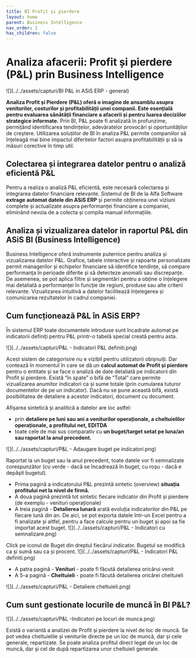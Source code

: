 ```yaml
---
title: BI Profit și pierdere
layout: home
parent: Business Intelligence
nav_order: 1
has_children: false
---
```

# Analiza afacerii: Profit și pierdere (P&L) prin Business Intelligence

![](../../assets/capturi/BI P&L in ASiS ERP - general)

**Analiza Profit și Pierdere (P&L) oferă o imagine de ansamblu asupra veniturilor, costurilor și profitabilității unei companii. Este esențială pentru evaluarea sănătății financiare a afacerii și pentru luarea deciziilor strategice informate.** Prin BI, P&L poate fi analizată în profunzime, permițând identificarea tendințelor, adevăratelor provocări și oportunităților de creștere. Utilizarea soluțiilor de BI în analiza P&L permite companiilor să înțeleagă mai bine impactul diferitelor factori asupra profitabilității și să ia măsuri corective în timp util.

## Colectarea și integrarea datelor pentru o analiză eficientă P&L
Pentru a realiza o analiză P&L eficientă, este necesară colectarea și integrarea datelor financiare relevante.  Sistemul de BI de la Alfa Software **extrage automat datele din ASiS ERP** și permite obținerea unei viziuni complete și actualizate asupra performanței financiare a companiei, eliminând nevoia de a colecta și compila manual informațiile.

## Analiza și vizualizarea datelor in raportul P&L din ASiS BI (Business Intelligence)
Business Intelligence oferă instrumente puternice pentru analiza și vizualizarea datelor P&L. Grafice, tabele interactive și rapoarte personalizate permit managerilor și echipelor financiare să identifice tendințe, să compare performanța în perioade diferite și să detecteze anomalii sau discrepanțe. De asemenea, se pot aplica filtre și segmentări pentru a obține o înțelegere mai detaliată a performanței în funcție de regiuni, produse sau alte criterii relevante. Vizualizarea intuitivă a datelor facilitează înțelegerea și comunicarea rezultatelor în cadrul companiei.

## Cum funcționează P&L în ASiS ERP?
În sistemul ERP toate documentele introduse sunt încadrate automat pe indicatorii definiți pentru P&L printr-o tabelă special creată pentru asta. 

![](../../assets/capturi/P&L - Indicatori P&L definiti.png)

Acest sistem de categorisire nu e vizibil pentru utilizatorii obișnuiți. Dar contează în momentul în care se dă un **calcul automat de Profit și pierdere** pentru o entitate și se face o analiză de date detaliată pe indicatorii din Profit și pierdere.
Există “în spate” o bifă de “Total” care permite vizualizarea anumitor indicatori ca și sume totale (prin cumularea tuturor documentelor de pe un indicator). Dacă nu se pune această bifă, există posibilitatea de detaliere a acestor indicatori, document cu document.

Afișarea sintetică și analitică a datelor are loc astfel:
- prin **detaliere pe luni sau ani a veniturilor operaționale, a cheltuielilor operaționale, a profitului net, EDITDA**
- toate cele de mai sus comparativ cu **un buget/target setat pe luna/an sau raportat la anul precedent.**
  
![](../../assets/capturi/P&L - Adaugare buget pe indicatori.png)

  Raportat la un buget sau la anul precedent, toate datele vor fi semnalizate corespunzător (cu verde - dacă se încadrează în buget, cu roșu - dacă e depășit bugetul). 
- Prima pagină a indicatorului P&L prezintă sintetic (overview) **situația profitului net la nivel de firmă.**
- A doua pagină prezintă tot sintetic fiecare indicator din Profit și pierdere (de exemplu - venituri operaționale)
- A treia pagină - **Detalierea lunară** arată evoluția indicatorilor din P&L pe fiecare lună din an. De aici, se pot exporta datele într-un Excel pentru a fi analizate și altfel, pentru a face calcule pentru un buget și apoi sa fie importat acest buget.
![](../../assets/capturi/P&L - Indicatori cu semnalizare.png)

Click pe iconul de Buget din dreptul fiecărui indicator. Bugetul se modifică ca și sumă sau ca și procent.
![](../../assets/capturi/P&L - Indicatori P&L definiti.png)
- A patra pagină - **Venituri** - poate fi făcută detalierea oricărui venit
- A 5-a pagină - **Cheltuieli** - poate fi făcută detalierea oricărei cheltuieli

![](../../assets/capturi/P&L - Detaliere cheltuieli.png)

## Cum sunt gestionate locurile de muncă în BI P&L?

![](../../assets/capturi/P&L -Indicatori pe locuri de munca.png)

Există o variantă a analizei de Profit și pierdere la nivel de loc de muncă. Se pot vedea cheltuielile și veniturile directe pe un loc de muncă, dar și cele generale, repartizate. Se poate analiza profitul direct legat de un loc de muncă, dar și cel de după repartizarea unor cheltuieli generale.






